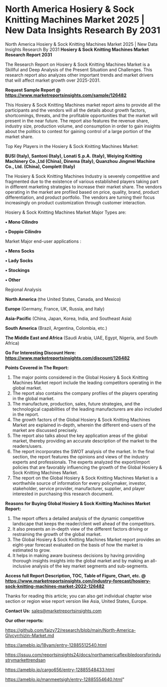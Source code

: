 # North America Hosiery & Sock Knitting Machines Market 2025 | New Data Insights Research By 2031
 North America Hosiery & Sock Knitting Machines Market 2025 | New Data Insights Research By 2031
<strong>Hosiery & Sock Knitting Machines Market Research Report 2031</strong>

The Research Report on Hosiery & Sock Knitting Machines Market is a Skillful and Deep Analysis of the Present Situation and Challenges. This research report also analyzes other important trends and market drivers that will affect market growth over 2025-2031.

<strong>Request Sample Report @ <a href=https://www.marketreportsinsights.com/sample/126482>https://www.marketreportsinsights.com/sample/126482</a></strong>

This Hosiery & Sock Knitting Machines market report aims to provide all the participants and the vendors will all the details about growth factors, shortcomings, threats, and the profitable opportunities that the market will present in the near future. The report also features the revenue share, industry size, production volume, and consumption in order to gain insights about the politics to contest for gaining control of a large portion of the market share.

Top Key Players in the Hosiery & Sock Knitting Machines Market:

<strong>BUSI (Italy), Santoni (Italy), Lonati S.p.A. (Italy), Weiying Knitting Machinery Co.,Ltd (China), Dinema (Italy), Quanzhou Jingmei Machine Co., Ltd. (China), Complett (Italy)</strong>

The Hosiery & Sock Knitting Machines Industry is severely competitive and fragmented due to the existence of various established players taking part in different marketing strategies to increase their market share. The vendors operating in the market are profiled based on price, quality, brand, product differentiation, and product portfolio. The vendors are turning their focus increasingly on product customization through customer interaction.

Hosiery & Sock Knitting Machines Market Major Types are:

<strong>• Mono Cilindro

• Doppio Cilindro</strong>

Market Major end-user applications :

<strong>• Mens Socks

• Lady Socks

• Stockings

• Other</strong>

Regional Analysis

</u><strong><b>North America</b></strong> (the United States, Canada, and Mexico)

<strong><b>Europe </b></strong>(Germany, France, UK, Russia, and Italy)

<strong><b>Asia-Pacific</b></strong> (China, Japan, Korea, India, and Southeast Asia)

<strong><b>South America</b></strong> (Brazil, Argentina, Colombia, etc.)

<strong><b>The Middle East and Africa</b></strong> (Saudi Arabia, UAE, Egypt, Nigeria, and South Africa)

<strong>Go For Interesting Discount Here: <a href=https://www.marketreportsinsights.com/discount/126482>https://www.marketreportsinsights.com/discount/126482</a></strong>

<strong>Points Covered in The Report:</strong>
<ol>
  <li>The major points considered in the Global Hosiery & Sock Knitting Machines Market report include the leading competitors operating in the global market.</li>
  <li>The report also contains the company profiles of the players operating in the global market.</li>
  <li>The manufacture, production, sales, future strategies, and the technological capabilities of the leading manufacturers are also included in the report.</li>
  <li>The growth factors of the Global Hosiery & Sock Knitting Machines Market are explained in-depth, wherein the different end-users of the market are discussed precisely.</li>
  <li>The report also talks about the key application areas of the global market, thereby providing an accurate description of the market to the readers/users.</li>
  <li>The report incorporates the SWOT analysis of the market. In the final section, the report features the opinions and views of the industry experts and professionals. The experts analyzed the export/import policies that are favorably influencing the growth of the Global Hosiery & Sock Knitting Machines Market.</li>
  <li>The report on the Global Hosiery & Sock Knitting Machines Market is a worthwhile source of information for every policymaker, investor, stakeholder, service provider, manufacturer, supplier, and player interested in purchasing this research document.</li>
</ol>
<strong>Reasons for Buying Global Hosiery & Sock Knitting Machines Market Report:</strong>

<ol>
  <li>The report offers a detailed analysis of the dynamic competitive landscape that keeps the reader/client well ahead of the competitors.</li>
  <li>It also presents an in-depth view of the different factors driving or restraining the growth of the global market.</li>
  <li>The Global Hosiery & Sock Knitting Machines Market report provides an eight-year forecast evaluated on the basis of how the market is estimated to grow.</li>
  <li>It helps in making aware business decisions by having providing thorough insights insights into the global market and by making an all-inclusive analysis of the key market segments and sub-segments.</li>
</ol>
<strong>Access full Report Description, TOC, Table of Figure, Chart, etc. @ <a href=https://www.marketreportsinsights.com/industry-forecast/hosiery-sock-knitting-machines-market-2022-126482>https://www.marketreportsinsights.com/industry-forecast/hosiery-sock-knitting-machines-market-2022-126482</a></strong>


Thanks for reading this article; you can also get individual chapter wise section or region wise report version like Asia, United States, Europe.

<strong>Contact Us:</strong>
sales@marketreportsinsights.com

<strong>Our other reports:</strong>

<a href=https://github.com/faizy72/research/blob/main/North-America-Glycyrrhizin-Market.md>https://github.com/faizy72/research/blob/main/North-America-Glycyrrhizin-Market.md</a>

<a href=https://ameblo.jp/18yam/entry-12885512540.html>https://ameblo.jp/18yam/entry-12885512540.html</a>

<a href=https://issuu.com/reportsinsights24/docs/northamericaflexibledoorsforindustrymarkettrendsan>https://issuu.com/reportsinsights24/docs/northamericaflexibledoorsforindustrymarkettrendsan</a>

<a href=https://ameblo.jp/cargo656/entry-12885548433.html>https://ameblo.jp/cargo656/entry-12885548433.html</a>

<a href=https://ameblo.jp/manmeetsigh/entry-12885554640.html>https://ameblo.jp/manmeetsigh/entry-12885554640.html</a>"
